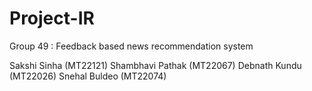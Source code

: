 # Project-IR
Group 49 : Feedback based news recommendation system

Sakshi Sinha (MT22121) 
Shambhavi Pathak (MT22067) 
Debnath Kundu (MT22026)
Snehal Buldeo (MT22074)
